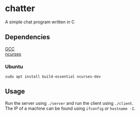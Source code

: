 # chatter
A simple chat program written in C

## Dependencies
[GCC](https://gcc.gnu.org/install/)\
[ncurses](https://www.gnu.org/software/ncurses/)

### Ubuntu
```sudo apt install build-essential ncurses-dev```

## Usage
Run the server using ```./server``` and run the client using ```./client```.\
The IP of a machine can be found using ```ifconfig``` or ```hostname -I```.
